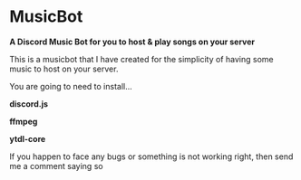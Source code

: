 # MusicBot
__A Discord Music Bot for you to host & play songs on your server__


This is a musicbot that I have created for the simplicity of having some music to host on your server.

You are going to need to install...

**discord.js**

**ffmpeg**    

**ytdl-core**

If you happen to face any bugs or something is not working right, then send me a comment saying so
